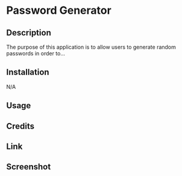 # Password Generator

## Description

The purpose of this application is to allow users to generate random passwords in order to... 

## Installation

N/A

## Usage


## Credits


## Link


## Screenshot
